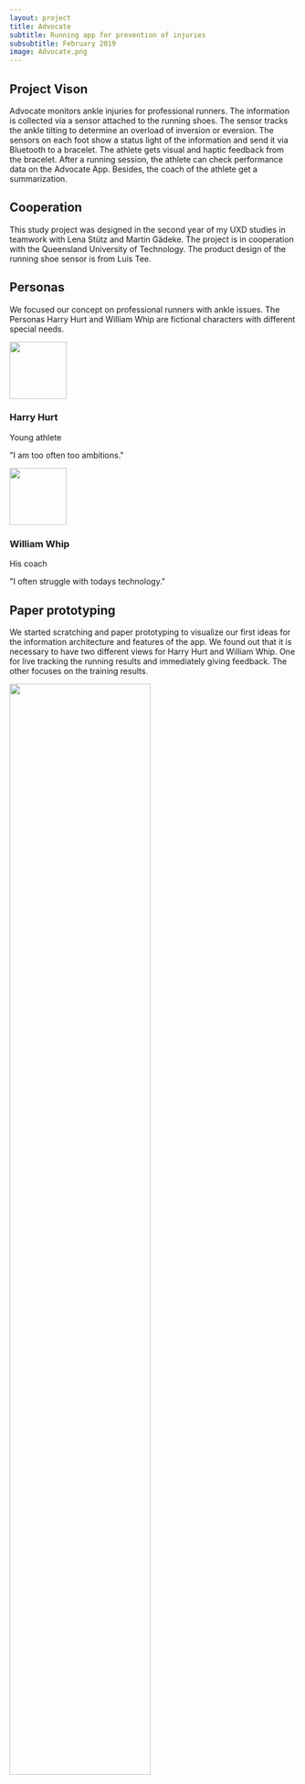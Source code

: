 ```yaml
---
layout: project
title: Advocate
subtitle: Running app for prevention of injuries
subsubtitle: February 2019
image: Advocate.png
---
```


<div class="projectHeaderPic"></div>

<div class="section">
  <div class="row">
    <div class="col-lg-6">
      <h2>Project Vison</h2>
      <p class="text-left">Advocate monitors ankle injuries for professional runners. The information is collected via a sensor attached to the running shoes. The sensor tracks the ankle tilting to determine an overload of inversion or eversion. The sensors on each foot show a status light of the information and send it via Bluetooth to a bracelet. The athlete gets visual and haptic feedback from the bracelet.
      After a running session, the athlete can check performance data on the Advocate App. Besides, the coach of the
      athlete get a summarization.
      </p>
    </div>
     <div class="col-lg-6">
      <h2>Cooperation</h2>
      <p>This study project was designed in the second year of my UXD studies in teamwork with Lena Stütz and Martin Gädeke.
      The project is in cooperation with the Queensland University of Technology. The product design of the running shoe sensor is from Luis Tee.
      </p>
    </div>
</div>
</div>

<div class="section spacer">
  <div class="row spacer">
    <div class="col-lg-12">
      <h2>Personas</h2>
      <p>We focused our concept on professional runners with ankle issues. The Personas Harry Hurt and William Whip are fictional characters with different special needs.</p>
    </div>
    <div class="col-lg-12">
    <div class="row">
      <div class="col-lg-6">
        <div class="row">
            <div class="col-lg-3 img-circle-pad">
              <img src="{{ site.image_path }}/advocate/advPersona1.png" class="img-circle" width="100">
            </div>
            <div class="col-lg-9">
              <h3>Harry Hurt</h3>
              <p class="text-left text-muted">Young athlete</p>
              <p class="text-left">"I am too often too ambitions."</p>
            </div>
        </div>
      </div>
      <div class="col-lg-6">
        <div class="row">
            <div class="col-lg-3 img-circle-pad">
              <img src="{{ site.image_path }}/advocate/advPersona2.png" class="img-circle" width="100" >
            </div>
            <div class="col-lg-9">
              <h3>William Whip</h3>
              <p class="text-left text-muted">His coach</p>
              <p class="text-left">"I often struggle with todays technology."</p>
            </div>
          </div>
         </div>
        </div>
      </div>
    </div>
  </div>

  <div class="row spacer"></div>

  <div class="section spacer"> 
    <div class="row">
    <div class="col-lg-6">
      <h2>Paper prototyping</h2>
      <p class="cl-lg-4 text-left">We started scratching and paper prototyping to visualize our first ideas for the information architecture and features of the app. We found out that it is necessary to have two different views for Harry Hurt and William Whip. One for live tracking the running results and immediately giving feedback. The other focuses on the training results.
      </p>
    </div>
      <div class="col-lg-6">
        <img src="{{ site.image_path }}/advocate/advPaperprototype.jpg" width="70%">
      </div>
    </div>
  </div>

  <div class="section spacer">
    <div class="row spacer">
      <div class="col-lg-12">
        <h2>Wireframes</h2>
          <p class="cl-lg-4 text-left">We drafted Wireframes to get an overview of the complexity of the concept. It also describes the structure and content of each screen.
          </p>
          <div class="text-center">
           <img src="{{ site.image_path }}/advocate/advWireframe.png" width="95%">
         </div>  
        </div>
    </div>  
   </div>

<div class="row spacer"></div> 

  <div class="section spacer"> 
    <div class="row spacer">
    <div class="col-lg-6">
      <h2>Moodboard</h2>
      <p class="cl-lg-4 text-left">The moodboard shows, that our design is predominantly discreet in white. The attention of the athlete and coach should be drawn by the colours green, yellow and red like a traffic light system. 
      </p>
    </div>
     <div class="col-lg-6">
     <img src="{{ site.image_path }}/advocate/advMoodboard.png" width="95%">
    </div>
</div>

  <div class="section spacer">
    <div class="row spacer">
      <div class="col-lg-12">
        <h2>Prototype</h2>
          <p class="cl-lg-4 text-left">The athletes training is tracked by the watch. The watch sends the data to the app. 
          The app gives immediate feedback about the running session and overall statistics related to the time range. That's how it supports minimizing injuries.
          A quick check-up about the feeling of the athlete is additionally collected. After the training, the coach controls the training data as well for additional support against injury prevention.
          </p>
         </div>  
        </div>
    </div>  
   </div>

   <div class="row">
     <div class="row spacer text-center">
<!--       <img class="littlespacer" src="{{ site.image_path }}/advocate/advPrototyp1.png" height="100%">
      <img class="littlespacer" src="{{ site.image_path }}/advocate/advPrototyp2.png" height="100%">
      <img class="littlespacer" src="{{ site.image_path }}/advocate/advPrototyp3.png" height="100%"> -->
      <video width="90%" controls muted>
      <source src="{{ site.video_path}}/AdvocateVideo.mp4" type="video/mp4">
      </video>
      </div>  
  </div>

 


